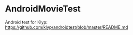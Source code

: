AndroidMovieTest
================

Android test for Klyp:
https://github.com/klyp/androidtest/blob/master/README.md
